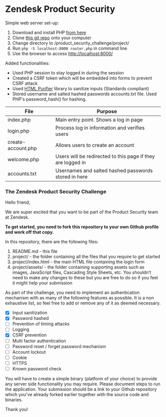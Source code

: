 # Zendesk Product Security

Simple web server set-up:
1. Download and install PHP [from here](https://www.php.net/downloads)
2. Clone [this git repo](https://github.com/hussain1998/product_security_challenge) onto your computer
3. Change directory to /product_security_challenge/project/
4. Run `php -S localhost:8000 router.php` in command line
5. Use the browser to access [http://localhost:8000/](http://localhost:8000/) 

Added functionalities:
- Used PHP session to stay logged in during the session
- Created a CSRF token which will be embedded into forms to prevent CSRF attack
- Used [HTML Purifier](http://htmlpurifier.org/) library to sanitize inputs (Standards compliant)
- Stored username and salted hashed passwords accounts.txt file. Used PHP's password_hash() for hashing.

| File               | Purpose                                                     |
|--------------------|-------------------------------------------------------------|
| index.php          | Main entry point. Shows a log in page                       |
| login.php          | Process log in information and verifies users               |
| create-account.php | Allows users to create an account                           |
| welcome.php        | Users will be redirected to this page if they are logged in |
| accounts.txt       | Usernames and salted hashed passwords stored in here        |


### The Zendesk Product Security Challenge

Hello friend,

We are super excited that you want to be part of the Product Security team at Zendesk.

**To get started, you need to fork this repository to your own Github profile and work off that copy.**

In this repository, there are the following files:
1. README.md - this file
2. project/ - the folder containing all the files that you require to get started
3. project/index.html - the main HTML file containing the login form
4. project/assets/ - the folder containing supporting assets such as images, JavaScript files, Cascading Style Sheets, etc. You shouldn’t need to make any changes to these but you are free to do so if you feel it might help your submission

As part of the challenge, you need to implement an authentication mechanism with as many of the following features as possible. It is a non exhaustive list, so feel free to add or remove any of it as deemed necessary.

- [X] Input sanitization
- [X] Password hashed
- [ ] Prevention of timing attacks
- [ ] Logging
- [X] CSRF prevention
- [ ] Multi factor authentication
- [ ] Password reset / forget password mechanism
- [ ] Account lockout
- [ ] Cookie
- [ ] HTTPS
- [ ] Known password check

You will have to create a simple binary (platform of your choice) to provide any server side functionality you may require. Please document steps to run the application. Your submission should be a link to your Github repository which you've already forked earlier together with the source code and binaries.

Thank you!
